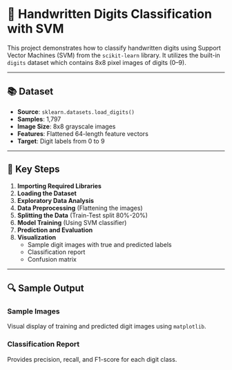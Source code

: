 # 🔢 Handwritten Digits Classification with SVM

This project demonstrates how to classify handwritten digits using Support Vector Machines (SVM) from the `scikit-learn` library. It utilizes the built-in `digits` dataset which contains 8x8 pixel images of digits (0–9).

---

## 📚 Dataset

- **Source**: `sklearn.datasets.load_digits()`
- **Samples**: 1,797
- **Image Size**: 8x8 grayscale images
- **Features**: Flattened 64-length feature vectors
- **Target**: Digit labels from 0 to 9

---

## 📌 Key Steps

1. **Importing Required Libraries**
2. **Loading the Dataset**
3. **Exploratory Data Analysis**
4. **Data Preprocessing** (Flattening the images)
5. **Splitting the Data** (Train-Test split 80%-20%)
6. **Model Training** (Using SVM classifier)
7. **Prediction and Evaluation**
8. **Visualization**
    - Sample digit images with true and predicted labels
    - Classification report
    - Confusion matrix

---

## 🔍 Sample Output

### Sample Images
Visual display of training and predicted digit images using `matplotlib`.

### Classification Report
Provides precision, recall, and F1-score for each digit class.

